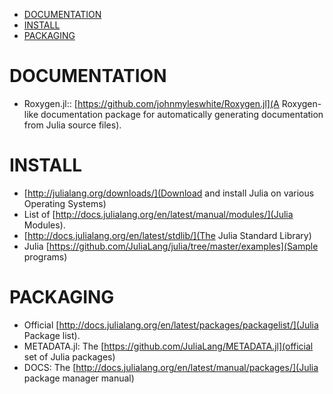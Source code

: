 * [DOCUMENTATION](#documentation)
* [INSTALL](#install)
* [PACKAGING](#packaging)


# DOCUMENTATION
* Roxygen.jl:: [https://github.com/johnmyleswhite/Roxygen.jl](A Roxygen-like documentation package for automatically generating documentation from Julia source files).


# INSTALL 
* [http://julialang.org/downloads/](Download and install Julia on various Operating Systems)
* List of [http://docs.julialang.org/en/latest/manual/modules/](Julia Modules).
* [http://docs.julialang.org/en/latest/stdlib/](The Julia Standard Library)
* Julia [https://github.com/JuliaLang/julia/tree/master/examples](Sample programs)


# PACKAGING
* Official [http://docs.julialang.org/en/latest/packages/packagelist/](Julia Package list).
* METADATA.jl: The [https://github.com/JuliaLang/METADATA.jl](official set of Julia packages)
* DOCS: The [http://docs.julialang.org/en/latest/manual/packages/](Julia package manager manual)







